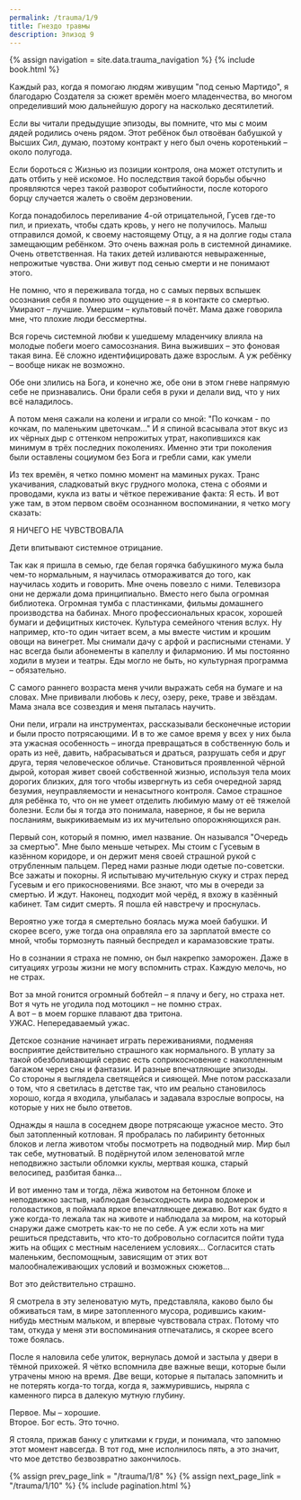 ```yaml
---
permalink: /trauma/1/9
title: Гнездо травмы
description: Эпизод 9
---
```

{% assign navigation  = site.data.trauma_navigation %}
{% include book.html %}

Каждый раз, когда я помогаю людям живущим "под сенью Мартидо", я благодарю Создателя за сюжет времён моего младенчества, во многом определивший мою дальнейшую дорогу на насколько десятилетий.

Если вы читали предыдущие эпизоды, вы помните, что мы с моим дядей родились очень рядом. Этот ребёнок был отвоёван бабушкой у Высших Сил, думаю, поэтому контракт у него был очень коротенький – около полугода.

Если бороться с Жизнью из позиции контроля, она может отступить и дать отбить у неё искомое. Но последствия такой борьбы обычно проявляются через такой разворот событийности, после которого борцу случается жалеть о своём дерзновении.

Когда понадобилось переливание 4-ой отрицательной, Гусев где-то пил, и приехать, чтобы сдать кровь, у него не получилось. Малыш отправился домой, к своему настоящему Отцу, а я на долгие годы стала замещающим ребёнком. Это очень важная роль в системной динамике. Очень ответственная. На таких детей изливаются невыраженные, непрожитые чувства. Они живут под сенью смерти и не понимают этого.

Не помню, что я переживала тогда, но с самых первых вспышек осознания себя я помню это ощущение – я в контакте со смертью. Умирают – лучшие. Умершим – культовый почёт. Мама даже говорила мне, что плохие люди бессмертны.

Вся горечь системной любви к ушедшему младенчику влияла на молодые побеги моего самосознания. Вина выживших – это фоновая такая вина. Её сложно идентифицировать даже взрослым. А уж ребёнку – вообще никак не возможно.

Обе они злились на Бога, и конечно же, обе они в этом гневе напрямую себе не признавались. Они брали себя в руки и делали вид, что у них всё наладилось.

А потом меня сажали на колени и играли со мной: "По кочкам - по кочкам, по маленьким цветочкам…" И я спиной всасывала этот вкус из их чёрных дыр с оттенком непрожитых утрат, накопившихся как минимум в трёх последних поколениях. Именно эти три поколения были оставлены социумом без Бога и гребли сами, как умели

Из тех времён, я четко помню момент на маминых руках. Транс укачивания, сладковатый вкус грудного молока, стена с обоями и проводами, кукла из ваты и чёткое переживание факта: Я есть. И вот уже там, в этом первом своём осознанном воспоминании, я четко могу сказать:

Я НИЧЕГО НЕ ЧУВСТВОВАЛА

Дети впитывают системное отрицание.

Так как я пришла в семью, где белая горячка бабушкиного мужа была чем-то нормальным, я научилась отмораживатся до того, как научилась ходить и говорить. Мне очень повезло с ними. Телевизора они не держали дома принципиально. Вместо него была огромная библиотека. Огромная тумба с пластинками, фильмы домашнего производства на бабинах. Много профессиональных красок, хорошей бумаги и дефицитных кисточек. Культура семейного чтения вслух. Ну например, кто-то один читает всем, а мы вместе чистим и крошим овощи на винегрет. Мы снимали дачу с арфой и расписными стенами. У нас всегда были абонементы в капеллу и филармонию. И мы постоянно ходили в музеи и театры. Еды могло не быть, но культурная программа – обязательно.

С самого раннего возраста меня учили выражать себя на бумаге и на словах. Мне прививали любовь к лесу, озеру, реке, траве и звёздам. Мама знала все созвездия и меня пыталась научить.

Они пели, играли на инструментах, рассказывали бесконечные истории и были просто потрясающими. И в то же самое время у всех у них была эта ужасная особенность – иногда превращаться в собственную боль и орать из неё, давить, набрасываться и драться, разрушать себя и друг друга, теряя человеческое обличье. Становиться проявленной чёрной дырой, которая живет своей собственной жизнью, используя тела моих дорогих близких, для того чтобы извергнуть из себя очередной заряд безумия, неуправляемости и ненасытного контроля.
Самое страшное для ребёнка то, что он не умеет отделить любимую маму от её тяжелой болезни. Если бы я тогда это понимала, наверное, я бы не верила посланиям, выкрикиваемым из их мучительно опорожняющихся ран.

Первый сон, который я помню, имел название. Он назывался "Очередь за смертью". Мне было меньше четырех. Мы стоим с Гусевым в казённом коридоре, и он держит меня своей страшной рукой с отрубленным пальцем. Перед нами разные люди одетые по-советски. Все зажаты и покорны. Я испытываю мучительную скуку и страх перед Гусевым и его прикосновениями. Все знают, что мы в очереди за смертью. И ждут. Наконец, подходит мой черёд, я вхожу в казённый кабинет. Там сидит смерть. Я пошла ей навстречу и проснулась.

Вероятно уже тогда я смертельно боялась мужа моей бабушки. И скорее всего, уже тогда она оправляла его за зарплатой вместе со мной, чтобы тормознуть паяный беспредел и карамазовские траты.

Но в сознании я страха не помню, он был накрепко заморожен. Даже в ситуациях угрозы жизни не могу вспомнить страх. Каждую мелочь, но не страх.

Вот за мной гонится огромный бобтейл – я плачу и бегу, но страха нет.  
Вот я чуть не угодила под мотоцикл – не помню страх.  
А вот – в моем горшке плавают два тритона.  
УЖАС. Непередаваемый ужас.

Детское сознание начинает играть переживаниями, подменяя восприятие действительно страшного как нормального. В уплату за такой обезболивающий сервис есть соприкосновение с накопленным багажом через сны и фантазии. И разные впечатляющие эпизоды.  
Со стороны я выглядела светящейся и сияющей. Мне потом рассказали о том, что я светилась в детстве так, что им реально становилось хорошо, когда я входила, улыбалась и задавала взрослые вопросы, на которые у них не было ответов.

Однажды я нашла в соседнем дворе потрясающе ужасное место. Это был затопленный котлован. Я пробралась по лабиринту бетонных блоков и легла животом чтобы посмотреть на подводный мир. Мир был так себе, мутноватый. В подёрнутой илом зеленоватой мгле неподвижно застыли обломки куклы, мертвая кошка, старый велосипед, разбитая банка…

И вот именно там и тогда, лёжа животом на бетонном блоке и неподвижно застыв, наблюдая безысходность мира водомерок и головастиков, я поймала яркое впечатляющее дежавю. Вот как будто я уже когда-то лежала так на животе и наблюдала за миром, на который снаружи даже смотреть как-то не по себе. А уж если хоть на миг решиться представить, что кто-то добровольно согласится пойти туда жить на общих с местным населением условиях… Согласится стать маленьким, беспомощным, зависящим от этих вот малообналеживающих условий и возможных сюжетов…

Вот это действительно страшно.

Я смотрела в эту зеленоватую муть, представляла, каково было бы обживаться там, в мире затопленного мусора, родившись каким-нибудь местным мальком, и впервые чувствовала страх. Потому что там, откуда у меня эти воспоминания отпечатались, я скорее всего тоже боялась.

После я наловила себе улиток, вернулась домой и застыла у двери в тёмной прихожей. Я чётко вспомнила две важные вещи, которые были утрачены мною на время. Две вещи, которые я пыталась запомнить и не потерять когда-то тогда, когда я, зажмурившись, ныряла с каменного пирса в далекую мутную глубину.

Первое. Мы – хорошие.  
Второе. Бог есть. Это точно.

Я стояла, прижав банку с улитками к груди, и понимала, что запомню этот момент навсегда. В тот год, мне исполнилось пять, а это значит, что мое детство безвозвратно закончилось.

{% assign prev_page_link = "/trauma/1/8" %}
{% assign next_page_link = "/trauma/1/10" %}
{% include pagination.html %}